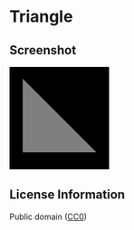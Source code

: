 # Triangle

## Screenshot

![screenshot](screenshot/screenshot.png)

## License Information

Public domain ([CC0](https://creativecommons.org/publicdomain/zero/1.0/))